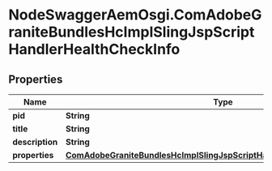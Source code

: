 # NodeSwaggerAemOsgi.ComAdobeGraniteBundlesHcImplSlingJspScriptHandlerHealthCheckInfo

## Properties

Name | Type | Description | Notes
------------ | ------------- | ------------- | -------------
**pid** | **String** |  | [optional] 
**title** | **String** |  | [optional] 
**description** | **String** |  | [optional] 
**properties** | [**ComAdobeGraniteBundlesHcImplSlingJspScriptHandlerHealthCheckProperties**](ComAdobeGraniteBundlesHcImplSlingJspScriptHandlerHealthCheckProperties.md) |  | [optional] 


